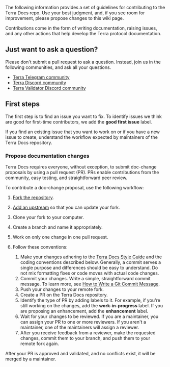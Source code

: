 The following information provides a set of guidelines for contributing to the Terra Docs repo. Use your best judgment, and, if you see room for improvement, please propose changes to this wiki page.

Contributions come in the form of writing documentation, raising issues, and any other actions that help develop the Terra protocol documentation.

## Just want to ask a question?

Please don't submit a pull request to ask a question. Instead, join us in the following communities, and ask all your questions.

- [Terra Telegram community](https://t.me/TerraLunaChat)
- [Terra Discord community](https://discord.gg/bYfyhUT)
- [Terra Validator Discord community](https://discord.gg/Bf4Ug2Zf)

## First steps

The first step is to find an issue you want to fix. To identify issues we think are good for first-time contributors, we add the **good first issue** label.

If you find an existing issue that you want to work on or if you have a new issue to create, understand the workflow expected by maintainers of the Terra Docs repository.

### Propose documentation changes

Terra Docs requires everyone, without exception, to submit doc-change proposals by using a pull request (PR). PRs enable contributions from the community, easy testing, and straightforward peer review.

To contribute a doc-change proposal, use the following workflow:

1. [Fork the repository](https://github.com/terra-money/docs).
1. [Add an upstream](https://docs.github.com/en/github/collaborating-with-pull-requests/working-with-forks/syncing-a-fork) so that you can update your fork.
1. Clone your fork to your computer.
1. Create a branch and name it appropriately.
1. Work on only one change in one pull request.
1. Follow these conventions:

    1. Make your changes adhering to the [Terra Docs Style Guide](STYLE-GUIDE.md) and the coding conventions described below. Generally, a commit serves a single purpose and differences should be easy to understand. Do not mix formatting fixes or code moves with actual code changes.
    1. Commit your changes. Write a simple, straightforward commit message. To learn more, see [How to Write a Git Commit Message](https://chris.beams.io/posts/git-commit/).
    1. Push your changes to your remote fork.
    1. Create a PR on the Terra Docs repository.
    1. Identify the type of PR by adding labels to it. For example, if you're still working on the changes, add the **work-in-progress** label. If you are proposing an enhancement, add the **enhancement** label.
    1. Wait for your changes to be reviewed. If you are a maintainer, you can assign your PR to one or more reviewers. If you aren't a maintainer, one of the maintainers will assign a reviewer.
    1. After you receive feedback from a reviewer, make the requested changes, commit them to your branch, and push them to your remote fork again.

After your PR is approved and validated, and no conflicts exist, it will be merged by a maintainer.
